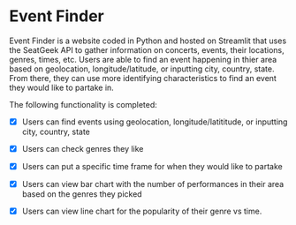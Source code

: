 # Event Finder

Event Finder is a website coded in Python and hosted on Streamlit that uses the SeatGeek API to gather information on concerts, events, their locations, genres, times, etc. Users are able to find an event happening in thier area based on geolocation, longitude/latitude, or inputting city, country, state. From there, they can use more identifying characteristics to find an event they would like to partake in.

The following functionality is completed:

- [X] Users can find events using geolocation, longitude/latititude, or inputting city, country, state
- [X] Users can check genres they like
- [X] Users can put a specific time frame for when they would like to partake
- [X] Users can view bar chart with the number of performances in their area based on the genres they picked
- [X] Users can view line chart for the popularity of their genre vs time.



